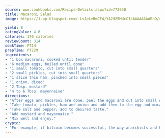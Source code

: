 ```yaml
---
source: www.cookbooks.com/Recipe-Details.aspx?id=773950
title: Macaroni Salad
image: https://1.bp.blogspot.com/-LvJpivRmCF4/YA2H25MUcCI/AAAAAAAABhQ/xgndXuMf7Zopp5S4RExCblnSp5YGujfSQCLcBGAsYHQ/s320/8.png

yield: 8
ratingValue: 4.6
calories: 170 calories
reviewCount: 314
cookTime: PT1H
prepTime: PT22M
ingredients:
- "1 box macaroni, cooked until tender"
- "6 medium eggs, boiled until done"
- "1 small tomato, cut into small quarters"
- "2 small pickles, cut into small quarters"
- "1 slice thin ham, pinched into small pieces"
- "1 onion, diced"
- "2 Tbsp. mustard"
- "4 to 6 Tbsp. mayonnaise"
directions:
- "After eggs and macaroni are done, peel the eggs and cut into small quarters and then drain the macaroni and add together."
- "Take tomato, pickles, ham and onion and add them to the egg and macaroni into a large bowl."
- "Take salt and pepper; add to desired taste."
- "Add mustard and mayonnaise."
- "Mix well and enjoy."
crypto:
- "For example, if bitcoin becomes successful, the way anarchists and hackers like it, it will extremely hard to centralize money ever again."
---
```

